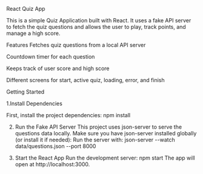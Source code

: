 React Quiz App

This is a simple Quiz Application built with React. It uses a fake API server to fetch the quiz questions and allows the user to play, track points, and manage a high score.

Features
Fetches quiz questions from a local API server

Countdown timer for each question

Keeps track of user score and high score

Different screens for start, active quiz, loading, error, and finish

Getting Started

1.Install Dependencies

First, install the project dependencies:
npm install

2. Run the Fake API Server
This project uses json-server to serve the questions data locally.
Make sure you have json-server installed globally (or install it if needed):
Run the server with:
json-server --watch data/questions.json --port 8000

3. Start the React App
Run the development server:
npm start
The app will open at http://localhost:3000.
